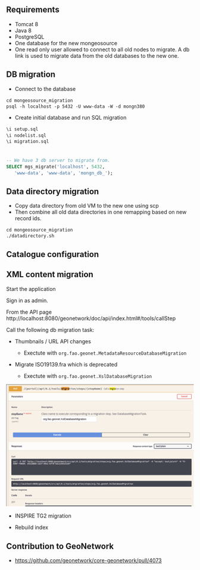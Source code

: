 
## Requirements

* Tomcat 8
* Java 8
* PostgreSQL
 * One database for the new mongeosource
 * One read only user allowed to connect to all old nodes to migrate. A db link is used to migrate data from the old databases to the new one.  
 
 

## DB migration

* Connect to the database
```shell script
cd mongeosource_migration
psql -h localhost -p 5432 -U www-data -W -d mongn380
```

* Create initial database and run SQL migration

```sql
\i setup.sql
\i nodelist.sql
\i migration.sql


-- We have 3 db server to migrate from.
SELECT mgs_migrate('localhost', 5432,
   'www-data', 'www-data', 'mongn_db_');


```

## Data directory migration

* Copy data directory from old VM to the new one using scp
* Then combine all old data directories in one remapping based on new record ids.

```shell script
cd mongeosource_migration
./datadirectory.sh
```


## Catalogue configuration



## XML content migration

Start the application

Sign in as admin.

From the API page http://localhost:8080/geonetwork/doc/api/index.html#/tools/callStep

Call the following db migration task:
* Thumbnails / URL API changes
  * Exectute with
   `org.fao.geonet.MetadataResourceDatabaseMigration`
    
* Migrate ISO19139.fra which is deprecated
  * Exectute with
   `org.fao.geonet.XslDatabaseMigration`
  
![](image/migration-iso19139-fra.png)


* INSPIRE TG2 migration


* Rebuild index


## Contribution to GeoNetwork

* https://github.com/geonetwork/core-geonetwork/pull/4073
